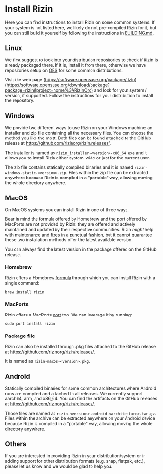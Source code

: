 # Install Rizin
Here you can find instructions to install Rizin on some common systems. If your
system is not listed here, we likely do not pre-compiled Rizin for it, but you
can still build it yourself by following the instructions in
[BUILDING.md](./BUILDING.md).

## Linux
We first suggest to look into your distribution repositories to check if Rizin
is already packaged there. If it is, install it from there, otherwise we have
repositories setup on [OBS](https://openbuildservice.org/) for some common
distributions.

Visit the web page
[https://software.opensuse.org/package/rizin](https://software.opensuse.org/download/package?package=rizin&project=home%3ARizinOrg)
and look for your system / version, if supported. Follow the instructions for
your distribution to install the repository.

## Windows
We provide two different ways to use Rizin on your Windows machine: an installer
and zip file containing all the necessary files. You can choose the method you
like the most. Both files can be found attached to the GitHub release at
https://github.com/rizinorg/rizin/releases/.

The installer is named as `rizin_installer-<version>-x86_64.exe` and it allows
you to install Rizin either system-wide or just for the current user.

The zip file contains statically compiled binaries and it is named
`rizin-windows-static-<version>.zip`. Files within the zip file can be extracted
anywhere because Rizin is compiled in a "portable" way, allowing moving the
whole directory anywhere.

## MacOS
On MacOS systems you can install Rizin in one of three ways.

Bear in mind the formula offered by Homebrew and the port offered by MacPorts
are not provided by Rizin: they are offered and actively maintained and updated
by their respective communities. Rizin *might* help with maintenance and fixes
in a punctual fashion, but it cannot guarantee these two installation methods
offer the latest available version.

You can always find the latest version in the package offered on the GitHub
release.

### Homebrew
Rizin offers a Homebrew [formula](https://formulae.brew.sh/formula/rizin)
through which you can install Rizin with a single command:

    brew install rizin

### MacPorts
Rizin offers a MacPorts [port](https://ports.macports.org/port/rizin/) too.
We can leverage it by running:

    sudo port install rizin

### Package file
Rizin can also be installed through .pkg files attached to the
GitHub release at https://github.com/rizinorg/rizin/releases/.

It is named as `rizin-macos-<version>.pkg`.

## Android
Statically compiled binaries for some common architectures where Android runs
are compiled and attached to all releases. We currently support aarch64, arm,
and x86_64. You can find the artifacts on the GitHub releases at
https://github.com/rizinorg/rizin/releases/.

Those files are named as `rizin-<version>-android-<architecture>.tar.gz`. Files
within the archive can be extracted anywhere on your Android device because
Rizin is compiled in a "portable" way, allowing moving the whole directory
anywhere.

## Others
If you are interested in providing Rizin in your distribution/system or in
adding support for other distribution formats (e.g. snap, flatpak, etc.),
please let us know and we would be glad to help you.
